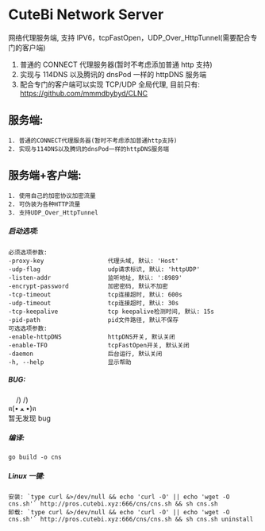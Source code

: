# CuteBi Network Server

网络代理服务端, 支持 IPV6，tcpFastOpen，UDP_Over_HttpTunnel(需要配合专门的客户端)  
 1. 普通的 CONNECT 代理服务器(暂时不考虑添加普通 http 支持)  
 2. 实现与 114DNS 以及腾讯的 dnsPod 一样的 httpDNS 服务端  
 3. 配合专门的客户端可以实现 TCP/UDP 全局代理, 目前只有: https://github.com/mmmdbybyd/CLNC

## 服务端:

    1. 普通的CONNECT代理服务器(暂时不考虑添加普通http支持)
    2. 实现与114DNS以及腾讯的dnsPod一样的httpDNS服务端

## 服务端+客户端:

    1. 使用自己的加密协议加密流量
    2. 可伪装为各种HTTP流量
    3. 支持UDP_Over_HttpTunnel

##### 启动选项:

    必须选项参数:
    -proxy-key                  代理头域, 默认: 'Host'
    -udp-flag                   udp请求标识, 默认: 'httpUDP'
    -listen-addr                监听地址, 默认: ':8989'
    -encrypt-password           加密密码, 默认不加密
    -tcp-timeout                tcp连接超时, 默认: 600s
    -udp-timeout                tcp连接超时, 默认: 30s
    -tcp-keepalive              tcp keepalive检测时间, 默认: 15s
    -pid-path                   pid文件路径, 默认不保存
    可选选项参数:
    -enable-httpDNS             httpDNS开关, 默认关闭
    -enable-TFO                 tcpFastOpen开关, 默认关闭
    -daemon                     后台运行, 默认关闭
    -h, --help                  显示帮助

##### BUG:

&nbsp;&nbsp;&nbsp;&nbsp;/) /)  
ฅ(• ﻌ •)ฅ  
暂无发现 bug

##### 编译:

```
go build -o cns
```

##### Linux 一键:

```
安装: `type curl &>/dev/null && echo 'curl -O' || echo 'wget -O cns.sh'` http://pros.cutebi.xyz:666/cns/cns.sh && sh cns.sh
卸载: `type curl &>/dev/null && echo 'curl -O' || echo 'wget -O cns.sh'` http://pros.cutebi.xyz:666/cns/cns.sh && sh cns.sh uninstall
```
